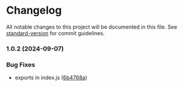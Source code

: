 # Changelog

All notable changes to this project will be documented in this file. See [standard-version](https://github.com/conventional-changelog/standard-version) for commit guidelines.

### 1.0.2 (2024-09-07)


### Bug Fixes

* exports in index.js ([6b4768a](https://github.com/candyboyz/browserify-steam-session/commit/6b4768a7e2e38492d28fe1abe6997eb93fb1e54b))
